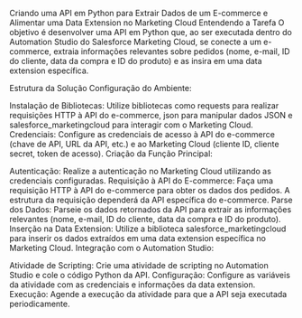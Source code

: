 Criando uma API em Python para Extrair Dados de um E-commerce e Alimentar uma Data Extension no Marketing Cloud
Entendendo a Tarefa
O objetivo é desenvolver uma API em Python que, ao ser executada dentro do Automation Studio do Salesforce Marketing Cloud, se conecte a um e-commerce, extraia informações relevantes sobre pedidos (nome, e-mail, ID do cliente, data da compra e ID do produto) e as insira em uma data extension específica.

Estrutura da Solução
Configuração do Ambiente:

Instalação de Bibliotecas: Utilize bibliotecas como requests para realizar requisições HTTP à API do e-commerce, json para manipular dados JSON e salesforce_marketingcloud para interagir com o Marketing Cloud.
Credenciais: Configure as credenciais de acesso à API do e-commerce (chave de API, URL da API, etc.) e ao Marketing Cloud (cliente ID, cliente secret, token de acesso).
Criação da Função Principal:

Autenticação: Realize a autenticação no Marketing Cloud utilizando as credenciais configuradas.
Requisição à API do E-commerce: Faça uma requisição HTTP à API do e-commerce para obter os dados dos pedidos. A estrutura da requisição dependerá da API específica do e-commerce.
Parse dos Dados: Parseie os dados retornados da API para extrair as informações relevantes (nome, e-mail, ID do cliente, data da compra e ID do produto).
Inserção na Data Extension: Utilize a biblioteca salesforce_marketingcloud para inserir os dados extraídos em uma data extension específica no Marketing Cloud.
Integração com o Automation Studio:

Atividade de Scripting: Crie uma atividade de scripting no Automation Studio e cole o código Python da API.
Configuração: Configure as variáveis da atividade com as credenciais e informações da data extension.
Execução: Agende a execução da atividade para que a API seja executada periodicamente.
